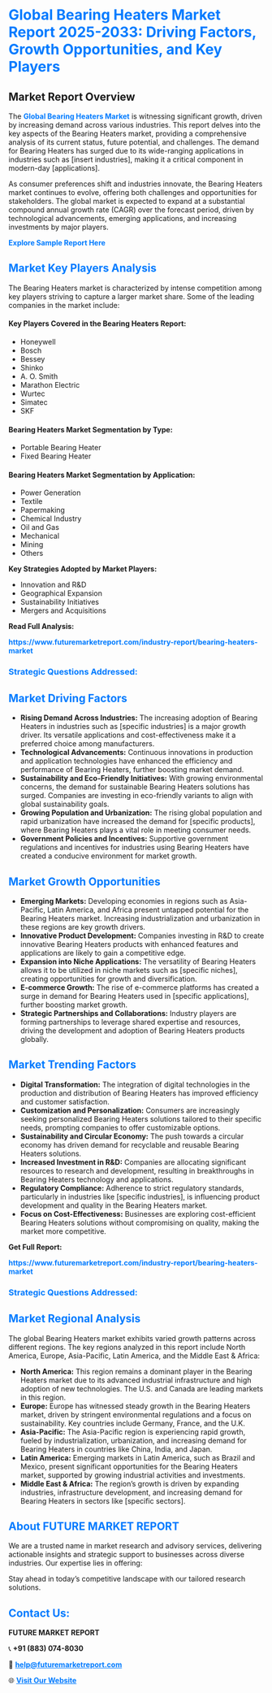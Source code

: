 <h1 style="color: #007BFF;">Global Bearing Heaters Market Report 2025-2033: Driving Factors, Growth Opportunities, and Key Players</h1>

<section id="overview">
<h2>Market Report Overview</h2>
<p>The <a href="https://www.futuremarketreport.com/industry-report/bearing-heaters-market" style="color: #007BFF; text-decoration: none;"><strong>Global Bearing Heaters Market</strong></a> is witnessing significant growth, driven by increasing demand across various industries. This report delves into the key aspects of the Bearing Heaters market, providing a comprehensive analysis of its current status, future potential, and challenges. The demand for Bearing Heaters has surged due to its wide-ranging applications in industries such as [insert industries], making it a critical component in modern-day [applications].</p>
<p>As consumer preferences shift and industries innovate, the Bearing Heaters market continues to evolve, offering both challenges and opportunities for stakeholders. The global market is expected to expand at a substantial compound annual growth rate (CAGR) over the forecast period, driven by technological advancements, emerging applications, and increasing investments by major players.</p>
</section>

<section id="overview">
<p><a href="https://www.futuremarketreport.com/request-sample/reportId=110760" style="color: #007BFF; text-decoration: none;"><strong>Explore Sample Report Here</strong></a></p>
</section>

<section id="key-players">
<h2 style="color: #007BFF;">Market Key Players Analysis</h2>
<p>The Bearing Heaters market is characterized by intense competition among key players striving to capture a larger market share. Some of the leading companies in the market include:</p>
<h4>Key Players Covered in the Bearing Heaters Report:</h4>
<ul><li>Honeywell</li><li>Bosch</li><li>Bessey</li><li>Shinko</li><li>A. O. Smith</li><li>Marathon Electric</li><li>Wurtec</li><li>Simatec</li><li>SKF</li></ul>
<h4>Bearing Heaters Market Segmentation by Type:</h4>
<ul><li>Portable Bearing Heater</li><li>Fixed Bearing Heater</li></ul>

<h4>Bearing Heaters Market Segmentation by Application:</h4>
<ul><li>Power Generation</li><li>Textile</li><li>Papermaking</li><li>Chemical Industry</li><li>Oil and Gas</li><li>Mechanical</li><li>Mining</li><li>Others</li></ul>
<p><strong>Key Strategies Adopted by Market Players:</strong></p>
<ul>
<li>Innovation and R&D</li>
<li>Geographical Expansion</li>
<li>Sustainability Initiatives</li>
<li>Mergers and Acquisitions</li>
</ul>
</section>

<section>
<p><strong>Read Full Analysis: </strong></p><a href="https://www.futuremarketreport.com/industry-report/bearing-heaters-market" style="color: #007BFF; text-decoration: none;"><strong>https://www.futuremarketreport.com/industry-report/bearing-heaters-market</strong></a>
<h3 style="color: #007BFF;">Strategic Questions Addressed:</h3>
</section>

<section id="driving-factors">
<h2 style="color: #007BFF;">Market Driving Factors</h2>
<ul>
<li><strong>Rising Demand Across Industries:</strong> The increasing adoption of Bearing Heaters in industries such as [specific industries] is a major growth driver. Its versatile applications and cost-effectiveness make it a preferred choice among manufacturers.</li>
<li><strong>Technological Advancements:</strong> Continuous innovations in production and application technologies have enhanced the efficiency and performance of Bearing Heaters, further boosting market demand.</li>
<li><strong>Sustainability and Eco-Friendly Initiatives:</strong> With growing environmental concerns, the demand for sustainable Bearing Heaters solutions has surged. Companies are investing in eco-friendly variants to align with global sustainability goals.</li>
<li><strong>Growing Population and Urbanization:</strong> The rising global population and rapid urbanization have increased the demand for [specific products], where Bearing Heaters plays a vital role in meeting consumer needs.</li>
<li><strong>Government Policies and Incentives:</strong> Supportive government regulations and incentives for industries using Bearing Heaters have created a conducive environment for market growth.</li>
</ul>
</section>

<section id="growth-opportunities">
<h2 style="color: #007BFF;">Market Growth Opportunities</h2>
<ul>
<li><strong>Emerging Markets:</strong> Developing economies in regions such as Asia-Pacific, Latin America, and Africa present untapped potential for the Bearing Heaters market. Increasing industrialization and urbanization in these regions are key growth drivers.</li>
<li><strong>Innovative Product Development:</strong> Companies investing in R&D to create innovative Bearing Heaters products with enhanced features and applications are likely to gain a competitive edge.</li>
<li><strong>Expansion into Niche Applications:</strong> The versatility of Bearing Heaters allows it to be utilized in niche markets such as [specific niches], creating opportunities for growth and diversification.</li>
<li><strong>E-commerce Growth:</strong> The rise of e-commerce platforms has created a surge in demand for Bearing Heaters used in [specific applications], further boosting market growth.</li>
<li><strong>Strategic Partnerships and Collaborations:</strong> Industry players are forming partnerships to leverage shared expertise and resources, driving the development and adoption of Bearing Heaters products globally.</li>
</ul>
</section>

<section id="trending-factors">
<h2 style="color: #007BFF;">Market Trending Factors</h2>
<ul>
<li><strong>Digital Transformation:</strong> The integration of digital technologies in the production and distribution of Bearing Heaters has improved efficiency and customer satisfaction.</li>
<li><strong>Customization and Personalization:</strong> Consumers are increasingly seeking personalized Bearing Heaters solutions tailored to their specific needs, prompting companies to offer customizable options.</li>
<li><strong>Sustainability and Circular Economy:</strong> The push towards a circular economy has driven demand for recyclable and reusable Bearing Heaters solutions.</li>
<li><strong>Increased Investment in R&D:</strong> Companies are allocating significant resources to research and development, resulting in breakthroughs in Bearing Heaters technology and applications.</li>
<li><strong>Regulatory Compliance:</strong> Adherence to strict regulatory standards, particularly in industries like [specific industries], is influencing product development and quality in the Bearing Heaters market.</li>
<li><strong>Focus on Cost-Effectiveness:</strong> Businesses are exploring cost-efficient Bearing Heaters solutions without compromising on quality, making the market more competitive.</li>
</ul>
</section>

<section>
<p><strong>Get Full Report: </strong></p><a href="https://www.futuremarketreport.com/industry-report/bearing-heaters-market" style="color: #007BFF; text-decoration: none;"><strong>https://www.futuremarketreport.com/industry-report/bearing-heaters-market</strong></a>
<h3 style="color: #007BFF;">Strategic Questions Addressed:</h3>
</section>


<section id="regional-analysis">
<h2 style="color: #007BFF;">Market Regional Analysis</h2>
<p>The global Bearing Heaters market exhibits varied growth patterns across different regions. The key regions analyzed in this report include North America, Europe, Asia-Pacific, Latin America, and the Middle East & Africa:</p>
<ul>
<li><strong>North America:</strong> This region remains a dominant player in the Bearing Heaters market due to its advanced industrial infrastructure and high adoption of new technologies. The U.S. and Canada are leading markets in this region.</li>
<li><strong>Europe:</strong> Europe has witnessed steady growth in the Bearing Heaters market, driven by stringent environmental regulations and a focus on sustainability. Key countries include Germany, France, and the U.K.</li>
<li><strong>Asia-Pacific:</strong> The Asia-Pacific region is experiencing rapid growth, fueled by industrialization, urbanization, and increasing demand for Bearing Heaters in countries like China, India, and Japan.</li>
<li><strong>Latin America:</strong> Emerging markets in Latin America, such as Brazil and Mexico, present significant opportunities for the Bearing Heaters market, supported by growing industrial activities and investments.</li>
<li><strong>Middle East & Africa:</strong> The region’s growth is driven by expanding industries, infrastructure development, and increasing demand for Bearing Heaters in sectors like [specific sectors].</li>
</ul>
</section>

<footer>
<h2 style="color: #007BFF;">About FUTURE MARKET REPORT</h2>
<p>We are a trusted name in market research and advisory services, delivering actionable insights and strategic support to businesses across diverse industries. Our expertise lies in offering:</p>

<p>Stay ahead in today’s competitive landscape with our tailored research solutions.</p>

<h2 style="color: #007BFF;">Contact Us:</h2>
<p><strong>FUTURE MARKET REPORT</strong></p>
<p>📞 <strong>+91 (883) 074-8030</strong></p>
<p>📧 <strong><a href="mailto:help@futuremarketreport.com" style="color: #007BFF;">help@futuremarketreport.com</a></strong></p>
<p>🌐 <strong><a href="https://www.futuremarketreport.com/" style="color: #007BFF;">Visit Our Website</a></strong></p>
</footer>